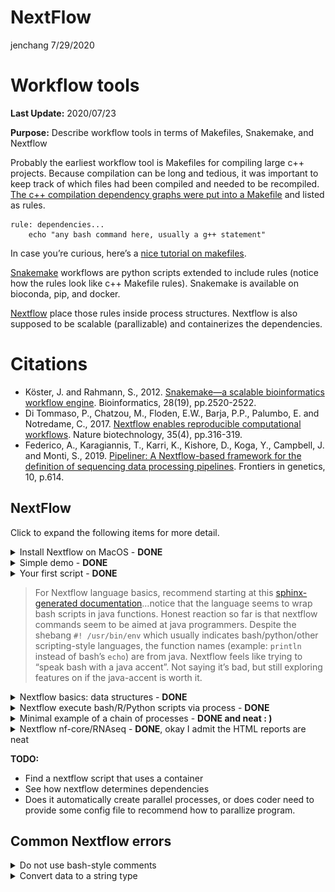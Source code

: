 NextFlow
================
jenchang
7/29/2020

Workflow tools
==============

**Last Update:** 2020/07/23

**Purpose:** Describe workflow tools in terms of Makefiles, Snakemake,
and Nextflow

Probably the earliest workflow tool is Makefiles for compiling large c++
projects. Because compilation can be long and tedious, it was important
to keep track of which files had been compiled and needed to be
recompiled. [The c++ compilation dependency graphs were put into a
Makefile](https://www.tutorialspoint.com/makefile/makefile_dependencies.htm)
and listed as rules.

    rule: dependencies...
        echo "any bash command here, usually a g++ statement"
        

In case you’re curious, here’s a [nice tutorial on
makefiles](https://makefiletutorial.com/).

[Snakemake](https://snakemake.readthedocs.io/en/stable/) workflows are
python scripts extended to include rules (notice how the rules look like
c++ Makefile rules). Snakemake is available on bioconda, pip, and
docker.

[Nextflow](https://www.nextflow.io/example1.html) place those rules
inside process structures. Nextflow is also supposed to be scalable
(parallizable) and containerizes the dependencies.

Citations
=========

-   Köster, J. and Rahmann, S., 2012. [Snakemake—a scalable
    bioinformatics workflow
    engine](https://pubmed.ncbi.nlm.nih.gov/22908215/). Bioinformatics,
    28(19), pp.2520-2522.
-   Di Tommaso, P., Chatzou, M., Floden, E.W., Barja, P.P., Palumbo, E.
    and Notredame, C., 2017. [Nextflow enables reproducible
    computational workflows](https://pubmed.ncbi.nlm.nih.gov/28398311/).
    Nature biotechnology, 35(4), pp.316-319.
-   Federico, A., Karagiannis, T., Karri, K., Kishore, D., Koga, Y.,
    Campbell, J. and Monti, S., 2019. [Pipeliner: A Nextflow-based
    framework for the definition of sequencing data processing
    pipelines](https://pubmed.ncbi.nlm.nih.gov/31316552/). Frontiers in
    genetics, 10, p.614.

NextFlow
--------

Click to expand the following items for more detail.

<details>
<summary>
Install Nextflow on MacOS - <b>DONE</b>
</summary>

Based on [installation instructions on
Nextflow](https://www.nextflow.io/), make sure Java version &gt; 1.8

    java -version
    #> java version "1.8.0_162"
    #> Java(TM) SE Runtime Environment (build 1.8.0_162-b12)
    #> Java HotSpot(TM) 64-Bit Server VM (build 25.162-b12, mixed mode)

Install a local copy of nextflow

    curl -s https://get.nextflow.io | bash
    #> CAPSULE: Downloading dependency org.slf4j:log4j-over-slf4j:jar:1.7.25
    #> CAPSULE: Downloading dependency org.multiverse:multiverse-core:jar:0.7.0
    #> CAPSULE: Downloading dependency com.fasterxml.jackson.core:jackson-databind:jar:2.6.7.2
    #> CAPSULE: Downloading dependency joda-time:joda-time:jar:2.8.1
    #> ...
    #> CAPSULE: Downloading dependency commons-codec:commons-codec:jar:1.10
    #>                                                                         
    #>       N E X T F L O W
    #>       version 20.04.1 build 5335
    #>       created 03-05-2020 19:37 UTC (14:37 CDT)
    #>       cite doi:10.1038/nbt.3820
    #>       http://nextflow.io
    #> 
    #> 
    #> Nextflow installation completed. Please note:
    #> - the executable file `nextflow` has been created in the folder: /Users/jenchang/bin/src
    #> - you may complete the installation by moving it to a directory in your $PATH
    #>

    ls -ltr
    #> -rwx--x--x  1 jenchang  staff    15K Jul 15 13:22 nextflow

The executable `nextflow` can be called locally or moved to the
`/usr/local/bin/` folder to be called from anywhere.

</details>
<details>
<summary>
Simple demo - <b>DONE</b>
</summary>

The simple example from [nextflow main page](https://www.nextflow.io/)
worked.

    nextflow run hello
    #> N E X T F L O W  ~  version 20.04.1
    #> Pulling nextflow-io/hello ...
    #> downloaded from https://github.com/nextflow-io/hello.git
    #> Launching `nextflow-io/hello` [adoring_yonath] - revision: 96eb04d6a4 [master]
    #> executor >  local (4)
    #> [f0/2e6b0f] process > sayHello (3) [100%] 4 of 4 ✔
    #> Ciao world!
    #> 
    #> Hola world!
    #> 
    #> Bonjour world!
    #> 
    #> Hello world!

</details>
<details>
<summary>
Your first script - <b>DONE</b>
</summary>

Ran the [Tutorial “your first
script”](https://www.nextflow.io/docs/latest/getstarted.html#your-first-script).
Save the following into a file `tutorial.nf`. Notice how nextflow
scripts have the `.nf` extension. Also notice the shebang of the script
is not `bash` or `python` but `nextflow`.

    #!/usr/bin/env nextflow

    params.str = 'Hello world!'

    process splitLetters {

        output:
        file 'chunk_*' into letters

        """
        printf '${params.str}' | split -b 6 - chunk_
        """
    }


    process convertToUpper {

        input:
        file x from letters.flatten()

        output:
        stdout result

        """
        cat $x | tr '[a-z]' '[A-Z]'
        """
    }

    result.view { it.trim() }

Running the nf script results in :

    nextflow run tutorial.nf 
    #> N E X T F L O W  ~  version 20.04.1
    #> Launching `tutorial.nf` [confident_hilbert] - revision: be42f295f4
    #> executor >  local (3)
    #> [e7/25735b] process > splitLetters       [100%] 1 of 1 ✔
    #> [c5/fe3e83] process > convertToUpper (1) [100%] 2 of 2 ✔
    #> WORLD!
    #> HELLO

It might be a little confusing on how to read this script. Read from
**bottom up**, I’ve annotated arrows for how my eyes move across the
script.

<img src="imgs/eye_movement.png" />

Processes are executed up the dependency becaues `results` must be
created for the output.

Regardless, I’ll need a better understanding of what
`results.view {it.trim()}` is doing… and which data structures are
available in the nextflow language. This doesn’t look like standard
bash.

</details>

> For Nextflow language basics, recommend starting at this
> [sphinx-generated
> documentation](https://www.nextflow.io/docs/latest/script.html#script-page)…notice
> that the language seems to wrap bash scripts in java functions. Honest
> reaction so far is that nextflow commands seem to be aimed at java
> programmers. Despite the shebang `#! /usr/bin/env` which usually
> indicates bash/python/other scripting-style languages, the function
> names (example: `println` instead of bash’s `echo`) are from java.
> Nextflow feels like trying to “speak bash with a java accent”. Not
> saying it’s bad, but still exploring features on if the java-accent is
> worth it.

<details>
<summary>
Nextflow basics: data structures - <b>DONE</b>
</summary>

Let’s start with a hello world… this thing needs to print, putting it
into a process without generating a print statement/file doesn’t prove
it runs or even makes sense.

Let’s make a basic “Hello world” **print** to console in **script01.nf**

    #! /usr/bin/env nextflow

    /* Java-style comments */

    println "Hello world!"       /* println() is literally a Java function, not a function in bash */

The **bash** run and output works.

    nextflow run script01.nf
    #> N E X T F L O W  ~  version 20.04.1
    #> Launching `script01.nf` [gigantic_koch] - #> revision: 583e6071f6
    #> Hello world!

Moving on to defining **basic variables** and printing them in
**script02.nf**: integers, float/double, booleans, strings

    #! /usr/bin/env nextflow

    /*************************************
     Nextflow variables or primative data structures
     *************************************/
    println("\n#== Primitive data structures")
    println "x can equal: "

    x = 1                      /* Integers */
    println x + "\t\t\tIntegers"

    x = -3.1499392             /* Floating point values */
    println x + "\t\tFloat or double values"

    x = false                  /* Booleans */
    println String.valueOf(x) + "\t\t\tBooleans"
    /* https://www.javatpoint.com/java-boolean-to-string */

    x = "Hi"                   /* Strings */
    println x + "\t\t\tStrings and characters"

    x = new java.util.Date()   /* Literally a java date.... */
    println String.valueOf(x) + "\tOr dates from java.util.Date()"

Which gives us in **bash**:

    nextflow run script02.nf
    #> N E X T F L O W  ~  version 20.04.1
    #> Launching `script02.nf` [desperate_bell] - revision: 283effe268
    #> 
    #> #== Primitive data structures
    #> x can equal: 
    #> 1                Integers
    #> -3.1499392               Float or double values
    #> false            Booleans
    #> Hi               Strings and characters
    #> Thu Jul 23 10:56:34 CDT 2020 Or dates from java.util.Date()

Nextflow has **grouped data structures** that can have heterogeneous
types… as a comparison c++ usually has homogeneous element collections
(unless you hack it with smart pointers).

Demonstrate list, map and multi assignment in **script03.nf**:

    #! /usr/bin/env nextflow

    /*************************************
     Grouped data structures: Lists, Maps
     *************************************/
    println("\n\n#== Grouped data structures: Lists, Maps ")
    myList = [1776, -1, 33, 99, 0, 928734928763]
    println "myList = " + myList
    println "myList[0] = " + myList[0] + "\tList index starts at 0"
    println "size = " + myList.size()

    tiny = ["one", "two"]
    myList = [1776, -1, tiny, 99, "a", 928734928763]
    println "tiny = " + tiny
    println "myList = " + myList + "\tList elements can be of mixed type! Similar to R's list"

    myMap = ["gene":"FOX2", "length":100, "genbank":"MX8888"]
    println "\nmyMap = " + myMap
    myMap["length"] = "ten"
    println "myMap = " + myMap

    /* Perl-style multiple assignments! : ) */
    println "\n Multiple assignments (a, b, c) = [\"one\", 2, \"three\"]"
    (a, b, c) = ["one", 2, "three"]
    println "a = " + a + "; b = " + b + "; c = " + c

Output in bash:

    nextflow run script03.nf

    #> N E X T F L O W  ~  version 20.04.1
    #> Launching `script03.nf` [kickass_shirley] - revision: 19bc7c56d2
    #>
    #> #== Grouped data structures: Lists, Maps
    #> myList = [1776, -1, 33, 99, 0, 928734928763]
    #> myList[0] = 1776     List index starts at 0
    #> size = 6
    #> tiny = [one, two]
    #> myList = [1776, -1, [one, two], 99, a, 928734928763] List elements can be of mixed type! Similar to R's list
    #>
    #> myMap = [gene:FOX2, length:100, genbank:MX8888]
    #> myMap = [gene:FOX2, length:ten, genbank:MX8888]
    #>
    #>  Multiple assignments (a, b, c) = ["one", 2, "three"]
    #> a = one; b = 2; c = three

</details>
<details>
<summary>
Nextflow execute bash/R/Python scripts via process - <b>DONE</b>
</summary>

A bash command is saved as a string and then `execute`-ed in
**script04.nf**

    #! /usr/bin/env nextflow

    /*************************************
     Execute a bash command in Nextflow
     *************************************/

    /* use """ to do multi-line bash commands */
    cmd_str =
      """
      echo "Hello world"
      """

    result = cmd_str.execute().text
    println result

    /*************************************
     Link the program by full path
     A string executed can only have 1 bash command
     *************************************/

    echo_program="/bin/echo"       /* full path of program */
    cmd_str =
      """
      ${echo_program} "Hello again";
      echo "what is happening, why print echo" "\n"
      /* threw an error on bash comments, so can't even use bash comments in a bash block */
      /* so cmd strings cannot do multiline bash... weird */
      """
    result = cmd_str.execute().text
    println result

However notice how the string can only have one command as it prints out
the next `echo` in the **bash** output, instead of executing it.

    nextflow run script04.nf
    #> N E X T F L O W  ~  version 20.04.1
    #> Launching `script04.nf` [romantic_jones] - revision: 4536b402c2
    #> "Hello world"
    #> 
    #> "Hello again"; echo "what is happening, why print echo" " " /* threw an error on bash comments, so can't even use bash comments in a bash block */ /* so cmd strings cannot do multiline bash... weird */

This is fixed in the process structures, where multi-line commands seem
to work.

Still called **script05.nf** but using process structures.

    #! /usr/bin/env nextflow

    /*************************************
     Let's see if a process can have multi-line commands
     *************************************/

    process myprocess1 {

      script:
      """
      #! /usr/bin/env bash
      echo "Process1 says hello"
      echo "Still in Process1"    
      """
    }

    println "Notice how above has no output"

    process myprocess2 {
      output:
      stdout result2

      script:
      """
      #! /usr/bin/env bash
      echo "Process2 says hello"
      echo "Still in Process 2"   # Okay multi-line and bash-style comments work in processes
      """
    }

    println result2.view { it.trim() }  /* I guess this convention has to be memorized... I don't see a nice explanation yet */

    /*************************************
     Processes can have python, R, other scripting languages
     *************************************/
    process myprocess3 {
      output:
      stdout result3

      script:
      """
      #! /usr/bin/env Rscript
      cat("Rscript says Hello world\n")
      x=c(1:5)
      cat(x)
      """
    }

    println result3.view { it.trim() }

Process 1 doesn’t have an output specified, so prints nothing. Process 2
is connected to output `result2`. Process 3 is a bunch of R commands,
basically need the shebang to specify the language.

    nextflow run script05.nf
    #> Notice how above has no output
    #> DataflowVariable(value=null)
    #> DataflowVariable(value=null)
    #> executor >  local (3)
    #> [d0/e1cf69] process > myprocess1 [100%] 1 of 1 ✔
    #> [58/f7a9bb] process > myprocess2 [100%] 1 of 1 ✔
    #> [4b/847e83] process > myprocess3 [100%] 1 of 1 ✔
    #> Process2 says hello
    #> Still in Process 2
    #> Rscript says Hello world
    #> 1 2 3 4 5

</details>
<details>
<summary>
Minimal example of a chain of processes - <b>DONE and neat : )</b>
</summary>

Instead of worrying about installing a long running program, we’ll
simulate it using the `sleep 5` command (wait 5 seconds).

    #! /usr/bin/env nextflow

    /**********************************
     Create a chain of long running processes
     This basically simulates trinity/canu/whatever pipeline
     **********************************/


    println "\nPipeline = Amy -> Bob -> Cathy -> Dave -> Eve"
    println " where each person runs 5 seconds to pass the baton to next person\n"

    process Amy {
      output: stdout Amy_out

      script:
      """
      #! /usr/bin/env bash
      sleep 5                    # <= pause for a few seconds
      echo "Amy passes baton"
      """
    }

    process Bob {
      input: val baton_in from Amy_out
        
      output: stdout Bob_out

      script:
      """
      #! /usr/bin/env bash
      sleep 5                    # <= pause for a few seconds
      echo "$baton_in; Bob passes baton"
      """
    }

    process Cathy {
      input: val baton_in from Bob_out
        
      output: stdout Cathy_out

      script:
      """
      #! /usr/bin/env bash
      sleep 5                    # <= pause for a few seconds
      echo "$baton_in; Cathy passes baton"
      """
    }

    process Dave {
      input: val baton_in from Cathy_out
        
      output: stdout Dave_out

      script:
      """
      #! /usr/bin/env bash
      sleep 5                    # <= pause for a few seconds
      echo "$baton_in; Dave passes baton"
      """
    }

    process Eve {
      input: val baton_in from Dave_out
        
      output: stdout Eve_out

      script:
      """
      #! /usr/bin/env bash
      sleep 5                    # <= pause for a few seconds
      echo "$baton_in; Eve passes baton"
      """
    }

    println Eve_out.view { it.trim() }

Which looks nice in bash… as it prints progress

    N E X T F L O W  ~  version 20.04.1
    Launching `code/script06.nf` [crazy_mclean] - revision: c6a509673f

    Pipeline = Amy -> Bob -> Cathy -> Dave -> Eve
     where each person runs 5 seconds to pass the baton to next person

    DataflowVariable(value=null)
    executor >  local (2)
    [ee/41b22c] process > Amy   [100%] 1 of 1 ✔
    [cf/db02ae] process > Bob   [  0%] 0 of 1
    [-        ] process > Cathy -
    [-        ] process > Dave  -
    [-        ] process > Eve   -

Eventually looks like the following when finished:

    nextflow run code/script06.nf
    N E X T F L O W  ~  version 20.04.1
    Launching `code/script06.nf` [crazy_mclean] - revision: c6a509673f

    Pipeline = Amy -> Bob -> Cathy -> Dave -> Eve
     where each person runs 5 seconds to pass the baton to next person

    DataflowVariable(value=null)
    executor >  local (5)
    [ee/41b22c] process > Amy   [100%] 1 of 1 ✔
    [cf/db02ae] process > Bob   [100%] 1 of 1 ✔
    [b0/cccd94] process > Cathy [100%] 1 of 1 ✔
    [9f/a652c6] process > Dave  [100%] 1 of 1 ✔
    [ca/39a72a] process > Eve   [100%] 1 of 1 ✔
    Amy passes baton
    ; Bob passes baton
    ; Cathy passes baton
    ; Dave passes baton
    ; Eve passes baton

</details>
<details>
<summary>
Nextflow nf-core/RNAseq - <b>DONE</b>, okay I admit the HTML reports are
neat
</summary>

`nf-core` has a curated set of pipelines. We’ll run the rnaseq pipeline
([github link](https://github.com/nf-core/rnaseq)).

-   Start Docker deamon on MacOS
-   Run the nf\_core/rnaseq pipeline (will pull via docker)

<!-- -->

    nextflow run nf-core/rnaseq -profile test,docker

    #> N E X T F L O W  ~  version 20.07.1
    #> Launching `nf-core/rnaseq` [romantic_ekeblad] - revision: 3b6df9bd10 [master]
    #> Both GTF and GFF have been provided: Using GTF as priority.
    #> ----------------------------------------------------
    #>                                         ,--./,-.
    #>         ___     __   __   __   ___     /,-._.--~'
    #>   |\ | |__  __ /  ` /  \ |__) |__         }  {
    #>   | \| |       \__, \__/ |  \ |___     \`-._,-`-,
    #>                                         `._,._,'
    #>   nf-core/rnaseq v1.4.2
    #> ----------------------------------------------------
    #> Pipeline Release  : master
    #> Run Name          : romantic_ekeblad
    #> Reads             : data/*{1,2}.fastq.gz
    #> Data Type         : Single-End
    #> Strandedness      : None
    #> Trimming          : 5'R1: 0 / 5'R2: 0 / 3'R1: 0 / 3'R2: 0 / NextSeq Trim: 0
    #> Aligner           : STAR
    #> Fasta Ref         : https://github.com/nf-core/test-datasets/raw/rnaseq/reference/genome.fa
    #> GTF Annotation    : https://github.com/nf-core/test-datasets/raw/rnaseq/reference/genes.gtf
    #> GFF3 Annotation   : https://github.com/nf-core/test-datasets/raw/rnaseq/reference/genes.gff
    #> Remove Ribosomal RNA: false
    #> Biotype GTF field : gene_biotype
    #> Save prefs        : Ref Genome: No / Trimmed FastQ: No / Alignment intermediates: No
    #> Max Resources     : 6 GB memory, 2 cpus, 2d time per job
    #> Container         : docker - nfcore/rnaseq:1.4.2
    #> Output dir        : ./results
    #> Launch dir        : /Users/jenchang/Desktop/nextflow/rnaseq
    #> Working dir       : /Users/jenchang/Desktop/nextflow/rnaseq/work
    #> Script dir        : /Users/jenchang/.nextflow/assets/nf-core/rnaseq
    #> User              : jenchang
    #> Config Profile    : test,docker
    #> Config Description: Minimal test dataset to check pipeline function
    #> ----------------------------------------------------
    #> executor >  local (2)
    #> [c0/8019a5] process > get_software_versions                                                            [100%] 1 of 1 ✔
    #> [8b/cc096d] process > makeBED12 (genes.gtf)                                                            [100%] 1 of 1, cached: 1 ✔
    #> [60/7887a7] process > makeSTARindex (genome.fa)                                                        [100%] 1 of 1, cached: 1 ✔
    #> [87/f6d048] process > fastqc (SRR4238379)                                                              [100%] 4 of 4, cached: 4 ✔
    #> [d0/3e2134] process > trim_galore (SRR4238379)                                                         [100%] 4 of 4, cached: 4 ✔
    #> [73/7e1877] process > star (SRR4238351)                                                                [100%] 4 of 4, cached: 4 ✔
    #> [11/345d31] process > rseqc (SRR4238359_subsampAlignedByCoord.out)                                     [100%] 4 of 4, cached: 4 ✔
    #> [a7/86a5f3] process > preseq (SRR4238355_subsampAlignedByCoord.out)                                    [100%] 4 of 4, cached: 4 ✔
    #> [00/fb14d4] process > markDuplicates (SRR4238355_subsampAlignedByCoord.out)                            [100%] 4 of 4, cached: 4 ✔
    #> [4b/46f0d1] process > qualimap (SRR4238355_subsampAligned.sortedByCoord.out)                           [100%] 4 of 4, cached: 4 ✔
    #> [d7/c9cf11] process > dupradar (SRR4238359_subsampAligned.sortedByCoord.out.markDups)                  [100%] 4 of 4, cached: 4 ✔
    #> [4d/a7d8d3] process > featureCounts (SRR4238355_subsampAlignedByCoord.out)                             [100%] 4 of 4, cached: 4 ✔
    #> [83/d7dfa8] process > merge_featureCounts (SRR4238351_subsampAlignedByCoord.out_gene.featureCounts)    [100%] 1 of 1, cached: 1 ✔
    #> [2f/48c37b] process > stringtieFPKM (SRR4238355_subsampAlignedByCoord.out)                             [100%] 4 of 4, cached: 4 ✔
    #> [4c/f714fc] process > sample_correlation (SRR4238351_subsamp.sortedByCoord.out_gene.featureCounts.txt) [100%] 1 of 1, cached: 1 ✔
    #> [81/d24248] process > multiqc                                                                          [100%] 1 of 1 ✔
    #> [13/233996] process > output_documentation                                                             [100%] 1 of 1, cached: 1 ✔
    #> [0;35m[nf-core/rnaseq] Pipeline completed successfully
    #> Completed at: 29-Jul-2020 18:45:46
    #> Duration    : 1m 28s
    #> CPU hours   : 0.3 (87.9% cached)
    #> Succeeded   : 2
    #> Cached      : 45

This generates the following `results` folder, containing output folders

    ls -ltr results/

    #> total 0
    #> drwxr-xr-x   7 jenchang  staff   224B Jul 29 17:13 fastqc
    #> drwxr-xr-x   5 jenchang  staff   160B Jul 29 17:14 trim_galore
    #> drwxr-xr-x   3 jenchang  staff    96B Jul 29 17:14 STAR
    #> drwxr-xr-x  11 jenchang  staff   352B Jul 29 17:16 markDuplicates
    #> drwxr-xr-x   6 jenchang  staff   192B Jul 29 17:16 preseq
    #> drwxr-xr-x  13 jenchang  staff   416B Jul 29 17:16 rseqc
    #> drwxr-xr-x   9 jenchang  staff   288B Jul 29 17:17 stringtieFPKM
    #> drwxr-xr-x   6 jenchang  staff   192B Jul 29 17:17 qualimap
    #> drwxr-xr-x   8 jenchang  staff   256B Jul 29 17:17 sample_correlation
    #> drwxr-xr-x  15 jenchang  staff   480B Jul 29 17:17 dupradar
    #> drwxr-xr-x   6 jenchang  staff   192B Jul 29 17:17 featureCounts
    #> drwxr-xr-x   5 jenchang  staff   160B Jul 29 18:45 MultiQC
    #> drwxr-xr-x  14 jenchang  staff   448B Jul 29 18:45 pipeline_info

Inside of `pipeline_info` are html generated reports for runtime and
more details of pipeline

<img src="imgs/nf_core_rnaseq.png" />
<img src="imgs/nf_core_rnaseq_executionreport.png" />

Okay, I admit that the html reports are nice. Looking at the source
code, the whole pipeline is defined in
[main.nf](https://github.com/nf-core/rnaseq/blob/master/main.nf)… if we
focus on the **fastqc** step, we can see process:

    /*
     * STEP 1 - FastQC
     */
    process fastqc {
        tag "$name"
        label 'process_medium'
        publishDir "${params.outdir}/fastqc", mode: 'copy',
            saveAs: { filename -> filename.indexOf(".zip") > 0 ? "zips/$filename" : "$filename" }

        when:
        !params.skipQC && !params.skipFastQC

        input:
        set val(name), file(reads) from raw_reads_fastqc

        output:
        file "*_fastqc.{zip,html}" into fastqc_results

        script:
        """
        fastqc --quiet --threads $task.cpus $reads
        """
    }

Notice the `publishDir "${params.outdir}/fastqc` declaration, the
`${params.outdir}` was set to ‘results’ earlier in this script, so this
is how we get a `results` directory. Each step of the pipeline can have
its own process and could organize the output similar to
`results/program_name`.

</details>

**TODO:**

-   Find a nextflow script that uses a container
-   See how nextflow determines dependencies
-   Does it automatically create parallel processes, or does coder need
    to provide some config file to recommend how to parallize program.

Common Nextflow errors
----------------------

<details>
<summary>
Do not use bash-style comments
</summary>

An example bash-style comment (`# this is a bash comment`) error
message.

    nextflow run script02.nf
    #> N E X T F L O W  ~  version 20.04.1
    #> Launching `script02.nf` [adoring_mcnulty] - revision: b47fa12571
    #> Script compilation error
    #> - file : /Users/jenchang/Desktop/2020-07-23_Nextflow/nextflow/#> Notebook_Jenchang/code/script02.nf
    #> - cause: unexpected char: '#' @ line 4, column 1.
    #>   # this is a bash comment
    #>   ^
    #>
    #> 1 error

Instead use java-style comments (`/* this is a java-style comment */`).

</details>
<details>
<summary>
Convert data to a string type
</summary>

Especially when you are printing a datatype, may need to convert to
string. Showing an example error msg for printing a boolean with a
string (`x = false; println x + "\t this is a bool"`)

    nextflow run script04.nf
    N E X T F L O W  ~  version 20.04.1
    Launching `script04.nf` [modest_ptolemy] - revision: d9c9745850
    Unknown method `plus` on Boolean type

     -- Check script 'script04.nf' at line: 4 or see '.nextflow.log' file for more details

Usually can fix this by using java’s `String.valueOf()` function:

    x = false
    println String.valueOf(x) + "\t this is a bool"

</details>
